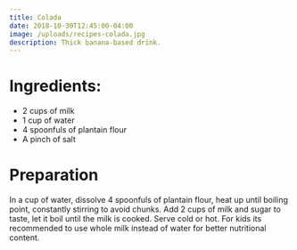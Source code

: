 ```yaml
---
title: Colada
date: 2018-10-30T12:45:00-04:00
image: /uploads/recipes-colada.jpg
description: Thick banana-based drink.
---
```


# Ingredients:

* 2 cups of milk
* 1 cup of water
* 4 spoonfuls of plantain flour
* A pinch of salt

# Preparation

In a cup of water, dissolve 4 spoonfuls of plantain flour, heat up until
boiling point, constantly stirring to avoid chunks. Add 2 cups of milk and
sugar to taste, let it boil until the milk is cooked. Serve cold or hot. For
kids its recommended to use whole milk instead of water for better nutritional
content.

